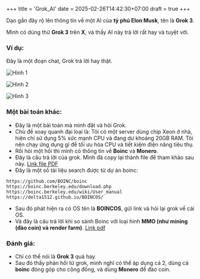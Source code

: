 +++
title = 'Grok_AI'
date = 2025-02-26T14:42:30+07:00
draft = true
+++

Dạo gần đây rộ lên thông tin về một AI của **tỷ phú Elon Musk**, tên là **Grok 3**.

Mình có dùng thử **Grok 3** trên **X**, và thấy AI này trả lời rất hay và tuyệt vời.

### Ví dụ:
Đây là một đoạn chat, Grok trả lời hay thật.

![Hình 1](/image/Others/Grok_AI/Hinh_1.png)

![Hình 2](/image/Others/Grok_AI/Hinh_2.png)

![Hình 3](/image/Others/Grok_AI/Hinh_3.png)

### Một bài toán khác:
- Đây là một bài toán mà mình đặt và hỏi Grok.
- Chủ đề xoay quanh đại loại là: Tôi có một server dùng chip Xeon ở nhà, hiện chỉ sử dụng 5% sức mạnh CPU và đang dư khoảng 20GB RAM. Tôi nên chạy ứng dụng gì để tối ưu hóa CPU và tiết kiệm điện năng tiêu thụ.
- Rồi hỏi một hồi thì mình có thông tin về **Boinc** và **Monero**.
- Đây là câu trả lời của grok. Mình đã copy lại thành file để tham khảo sau này. [Link file PDF](https://blog.vinhld-homelab.io.vn/docs/grok_ai_chat/Grok-Boinc_Monero.pdf)
- Đây là một số tài liệu search được từ dự án boinc:
```
https://github.com/BOINC/boinc
https://boinc.berkeley.edu/download.php
https://boinc.berkeley.edu/wiki/User_manual
https://delta1512.github.io/BOINCOS/
```
- Sau đó phát hiện ra có OS tên là **BOINCOS**, gửi link và hỏi lại grok về cái OS.
- Và đây là câu trả lời khi so sánh Boinc với loại hình **MMO (như mining (đào coin) và render farm)**. [Link pdf](/docs/grok_ai_chat/Grok_BoincOS.pdf)

### Đánh giá:
- Chỉ có thể nói là **Grok 3** quá hay.
- Sau đó thấy phản hồi từ grok, mình nghĩ có thể áp dụng cả 2, dùng cả **boinc** đóng góp cho cộng đồng, và dùng **Monero** để đào coin.




